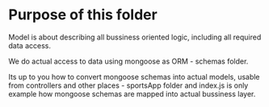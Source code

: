 # Purpose of this folder

Model is about describing all bussiness oriented logic, including all required data access.

We do actual access to data using mongoose as ORM - schemas folder.

Its up to you how to convert mongoose schemas into actual models, usable from controllers and other places - sportsApp folder and index.js is only example how mongoose schemas are mapped into actual bussiness layer.
